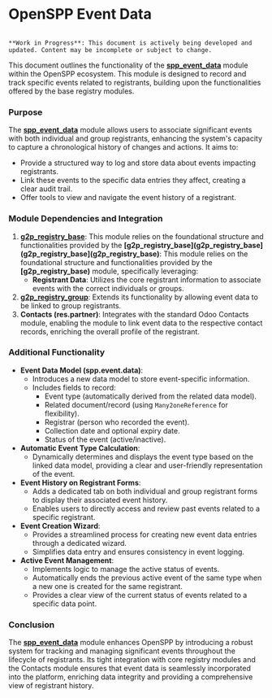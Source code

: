 # OpenSPP Event Data

```{warning}

**Work in Progress**: This document is actively being developed and updated. Content may be incomplete or subject to change.
```

This document outlines the functionality of the **[spp_event_data](spp_event_data)** module within the OpenSPP ecosystem. This module is designed to record and track specific events related to registrants, building upon the functionalities offered by the base registry modules.

### Purpose

The **[spp_event_data](spp_event_data)** module allows users to associate significant events with both individual and group registrants, enhancing the system's capacity to capture a chronological history of changes and actions. It aims to:

* Provide a structured way to log and store data about events impacting registrants.
* Link these events to the specific data entries they affect, creating a clear audit trail.
* Offer tools to view and navigate the event history of a registrant.

### Module Dependencies and Integration

1. **[g2p_registry_base](g2p_registry_base)**: This module relies on the foundational structure and functionalities provided by the **[g2p_registry_base](g2p_registry_base](g2p_registry_base](g2p_registry_base)**: This module relies on the foundational structure and functionalities provided by the **[g2p_registry_base)** module, specifically leveraging:
    * **Registrant Data**: Utilizes the core registrant information to associate events with the correct individuals or groups.
2. **[g2p_registry_group](g2p_registry_group)**: Extends its functionality by allowing event data to be linked to group registrants.
3. **Contacts (res.partner)**:  Integrates with the standard Odoo Contacts module, enabling the module to link event data to the respective contact records, enriching the overall profile of the registrant.

### Additional Functionality

* **Event Data Model (spp.event.data)**:
    * Introduces a new data model to store event-specific information.
    * Includes fields to record:
        * Event type (automatically derived from the related data model).
        * Related document/record (using `Many2oneReference` for flexibility).
        * Registrar (person who recorded the event).
        * Collection date and optional expiry date.
        * Status of the event (active/inactive).
* **Automatic Event Type Calculation**:
    * Dynamically determines and displays the event type based on the linked data model, providing a clear and user-friendly representation of the event.
* **Event History on Registrant Forms**:
    * Adds a dedicated tab on both individual and group registrant forms to display their associated event history.
    * Enables users to directly access and review past events related to a specific registrant.
* **Event Creation Wizard**:
    * Provides a streamlined process for creating new event data entries through a dedicated wizard.
    * Simplifies data entry and ensures consistency in event logging.
* **Active Event Management**:
    * Implements logic to manage the active status of events.
    * Automatically ends the previous active event of the same type when a new one is created for the same registrant.
    * Provides a clear view of the current status of events related to a specific data point.

### Conclusion

The **[spp_event_data](spp_event_data)** module enhances OpenSPP by introducing a robust system for tracking and managing significant events throughout the lifecycle of registrants. Its tight integration with core registry modules and the Contacts module ensures that event data is seamlessly incorporated into the platform, enriching data integrity and providing a comprehensive view of registrant history. 

